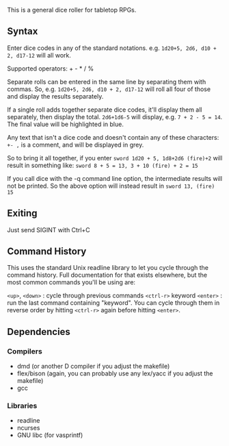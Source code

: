 This is a general dice roller for tabletop RPGs.

## Syntax
Enter dice codes in any of the standard notations.
e.g. ```1d20+5, 2d6, d10 + 2, d17-12``` will all work.

Supported operators: + - * / %

Separate rolls can be entered in the same line by separating them with commas.  So, e.g.  ```1d20+5, 2d6, d10 + 2, d17-12``` will roll all four of those and display the results separately.

If a single roll adds together separate dice codes, it'll display them all separately, then display the total.
```2d6+1d6-5``` will display, e.g. ```7 + 2 - 5 = 14```.  The final value will be highlighted in blue.

Any text that isn't a dice code and doesn't contain any of these characters: ```+- ,``` is a comment, and will be displayed in grey.

So to bring it all together, if you enter
```sword 1d20 + 5, 1d8+2d6 (fire)+2``` will result in something like:
```sword 8 + 5 = 13, 3 + 10 (fire) + 2 = 15```

If you call dice with the -q command line option, the intermediate results will not be printed. So the above option will instead result in
```sword 13, (fire) 15```

## Exiting
Just send SIGINT with Ctrl+C

## Command History
This uses the standard Unix readline library to let you cycle through the command history.  Full documentation for that exists elsewhere, but the most common commands you'll be using are:

```<up>```, ```<down>``` : cycle through previous commands
```<ctrl-r>``` keyword ```<enter>``` : run the last command containing "keyword".  You can cycle through them in reverse order by hitting ```<ctrl-r>``` again before hitting ```<enter>```.

## Dependencies

### Compilers
 * dmd (or another D compiler if you adjust the makefile)
 * flex/bison (again, you can probably use any lex/yacc if you adjust the makefile)
 * gcc

### Libraries
 * readline
 * ncurses
 * GNU libc (for vasprintf)
